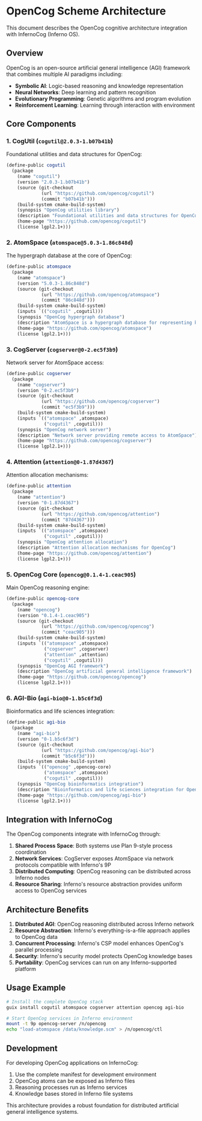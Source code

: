 # OpenCog Scheme Architecture

This document describes the OpenCog cognitive architecture integration with InfernoCog (Inferno OS).

## Overview

OpenCog is an open-source artificial general intelligence (AGI) framework that combines multiple AI paradigms including:

- **Symbolic AI**: Logic-based reasoning and knowledge representation
- **Neural Networks**: Deep learning and pattern recognition  
- **Evolutionary Programming**: Genetic algorithms and program evolution
- **Reinforcement Learning**: Learning through interaction with environment

## Core Components

### 1. CogUtil (`cogutil@2.0.3-1.b07b41b`)

Foundational utilities and data structures for OpenCog:

```scheme
(define-public cogutil
  (package
    (name "cogutil")
    (version "2.0.3-1.b07b41b")
    (source (git-checkout
             (url "https://github.com/opencog/cogutil")
             (commit "b07b41b")))
    (build-system cmake-build-system)
    (synopsis "OpenCog utilities library")
    (description "Foundational utilities and data structures for OpenCog framework")
    (home-page "https://github.com/opencog/cogutil")
    (license lgpl2.1+)))
```

### 2. AtomSpace (`atomspace@5.0.3-1.86c848d`)

The hypergraph database at the core of OpenCog:

```scheme
(define-public atomspace
  (package
    (name "atomspace")
    (version "5.0.3-1.86c848d")
    (source (git-checkout
             (url "https://github.com/opencog/atomspace")
             (commit "86c848d")))
    (build-system cmake-build-system)
    (inputs `(("cogutil" ,cogutil)))
    (synopsis "OpenCog hypergraph database")
    (description "AtomSpace is a hypergraph database for representing knowledge")
    (home-page "https://github.com/opencog/atomspace")
    (license lgpl2.1+)))
```

### 3. CogServer (`cogserver@0-2.ec5f3b9`)

Network server for AtomSpace access:

```scheme
(define-public cogserver
  (package
    (name "cogserver")
    (version "0-2.ec5f3b9")
    (source (git-checkout
             (url "https://github.com/opencog/cogserver")
             (commit "ec5f3b9")))
    (build-system cmake-build-system)
    (inputs `(("atomspace" ,atomspace)
              ("cogutil" ,cogutil)))
    (synopsis "OpenCog network server")
    (description "Network server providing remote access to AtomSpace")
    (home-page "https://github.com/opencog/cogserver")
    (license lgpl2.1+)))
```

### 4. Attention (`attention@0-1.87d4367`)

Attention allocation mechanisms:

```scheme
(define-public attention
  (package
    (name "attention")
    (version "0-1.87d4367")
    (source (git-checkout
             (url "https://github.com/opencog/attention")
             (commit "87d4367")))
    (build-system cmake-build-system)
    (inputs `(("atomspace" ,atomspace)
              ("cogutil" ,cogutil)))
    (synopsis "OpenCog attention allocation")
    (description "Attention allocation mechanisms for OpenCog")
    (home-page "https://github.com/opencog/attention")
    (license lgpl2.1+)))
```

### 5. OpenCog Core (`opencog@0.1.4-1.ceac905`)

Main OpenCog reasoning engine:

```scheme
(define-public opencog-core
  (package
    (name "opencog")
    (version "0.1.4-1.ceac905")
    (source (git-checkout
             (url "https://github.com/opencog/opencog")
             (commit "ceac905")))
    (build-system cmake-build-system)
    (inputs `(("atomspace" ,atomspace)
              ("cogserver" ,cogserver)
              ("attention" ,attention)
              ("cogutil" ,cogutil)))
    (synopsis "OpenCog AGI framework")
    (description "OpenCog artificial general intelligence framework")
    (home-page "https://github.com/opencog/opencog")
    (license lgpl2.1+)))
```

### 6. AGI-Bio (`agi-bio@0-1.b5c6f3d`)

Bioinformatics and life sciences integration:

```scheme
(define-public agi-bio
  (package
    (name "agi-bio")
    (version "0-1.b5c6f3d")
    (source (git-checkout
             (url "https://github.com/opencog/agi-bio")
             (commit "b5c6f3d")))
    (build-system cmake-build-system)
    (inputs `(("opencog" ,opencog-core)
              ("atomspace" ,atomspace)
              ("cogutil" ,cogutil)))
    (synopsis "OpenCog bioinformatics integration")
    (description "Bioinformatics and life sciences integration for OpenCog")
    (home-page "https://github.com/opencog/agi-bio")
    (license lgpl2.1+)))
```

## Integration with InfernoCog

The OpenCog components integrate with InfernoCog through:

1. **Shared Process Space**: Both systems use Plan 9-style process coordination
2. **Network Services**: CogServer exposes AtomSpace via network protocols compatible with Inferno's 9P
3. **Distributed Computing**: OpenCog reasoning can be distributed across Inferno nodes
4. **Resource Sharing**: Inferno's resource abstraction provides uniform access to OpenCog services

## Architecture Benefits

1. **Distributed AGI**: OpenCog reasoning distributed across Inferno network
2. **Resource Abstraction**: Inferno's everything-is-a-file approach applies to OpenCog data
3. **Concurrent Processing**: Inferno's CSP model enhances OpenCog's parallel processing
4. **Security**: Inferno's security model protects OpenCog knowledge bases
5. **Portability**: OpenCog services can run on any Inferno-supported platform

## Usage Example

```bash
# Install the complete OpenCog stack
guix install cogutil atomspace cogserver attention opencog agi-bio

# Start OpenCog services in Inferno environment
mount -t 9p opencog-server /n/opencog
echo "load-atomspace /data/knowledge.scm" > /n/opencog/ctl
```

## Development

For developing OpenCog applications on InfernoCog:

1. Use the complete manifest for development environment
2. OpenCog atoms can be exposed as Inferno files
3. Reasoning processes run as Inferno services
4. Knowledge bases stored in Inferno file systems

This architecture provides a robust foundation for distributed artificial general intelligence systems.
